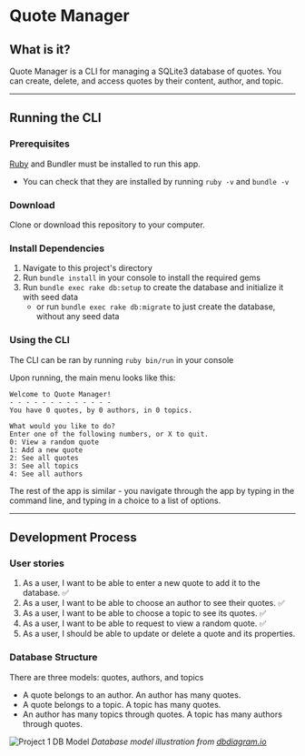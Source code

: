 # Quote Manager

## What is it?
Quote Manager is a CLI for managing a SQLite3 database of quotes. You can create, delete, and access quotes by their content, author, and topic.

---
## Running the CLI
### Prerequisites
[Ruby](https://www.ruby-lang.org/en/documentation/installation/ "Ruby installation page") and Bundler must be installed to run this app.
- You can check that they are installed by running `ruby -v` and `bundle -v`

### Download
Clone or download this repository to your computer.

### Install Dependencies
1. Navigate to this project's directory
2. Run `bundle install` in your console to install the required gems
3. Run `bundle exec rake db:setup` to create the database and initialize it with seed data
    * or run `bundle exec rake db:migrate` to just create the database, without any seed data

### Using the CLI
The CLI can be ran by running `ruby bin/run` in your console

Upon running, the main menu looks like this:
```
Welcome to Quote Manager!
- - - - - - - - - - - - -
You have 0 quotes, by 0 authors, in 0 topics.

What would you like to do?
Enter one of the following numbers, or X to quit.
0: View a random quote
1: Add a new quote
2: See all quotes
3: See all topics
4: See all authors
```
The rest of the app is similar - you navigate through the app by typing in the command line, and typing in a choice to a list of options.

---
## Development Process

### User stories
1. As a user, I want to be able to enter a new quote to add it to the database. ✅
2. As a user, I want to be able to choose an author to see their quotes. ✅
3. As a user, I want to be able to choose a topic to see its quotes. ✅
4. As a user, I want to be able to request to view a random quote. ✅
5. As a user, I should be able to update or delete a quote and its properties.

### Database Structure
There are three models: quotes, authors, and topics
- A quote belongs to an author. An author has many quotes.
- A quote belongs to a topic. A topic has many quotes.
- An author has many topics through quotes. A topic has many authors through quotes.

![Project 1 DB Model](https://user-images.githubusercontent.com/78397791/173448956-414fa3d9-86da-41f2-92c0-8ae8e63d0351.png)
*Database model illustration from [dbdiagram.io](https://dbdiagram.io/d/62a7a9fa9921fe2a96f8f364 "This model diagram")*
